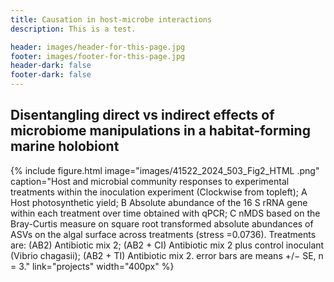 ```yaml
---
title: Causation in host-microbe interactions
description: This is a test.

header: images/header-for-this-page.jpg
footer: images/footer-for-this-page.jpg
header-dark: false
footer-dark: false
---
```

## Disentangling direct vs indirect effects of microbiome manipulations in a habitat-forming marine holobiont



{%
  include figure.html
  image="images/41522_2024_503_Fig2_HTML .png"
  caption="Host and microbial community responses to experimental treatments within the inoculation experiment (Clockwise from topleft); A Host photosynthetic yield; B Absolute abundance of the 16 S rRNA gene within each treatment over time obtained with qPCR; C nMDS based on the Bray-Curtis measure on square root transformed absolute abundances of ASVs on the algal surface across treatments (stress =0.0736). Treatments are: (AB2) Antibiotic mix 2; (AB2 + CI) Antibiotic mix 2 plus control inoculant (Vibrio chagasii); (AB2 + TI) Antibiotic mix 2. error bars are means +/− SE, n = 3."
  link="projects"
  width="400px"
%}



​
